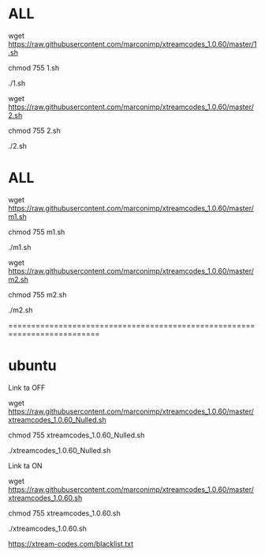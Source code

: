 # ALL

wget https://raw.githubusercontent.com/marconimp/xtreamcodes_1.0.60/master/1.sh

chmod 755 1.sh

./1.sh

wget https://raw.githubusercontent.com/marconimp/xtreamcodes_1.0.60/master/2.sh

chmod 755 2.sh

./2.sh

# ALL

wget https://raw.githubusercontent.com/marconimp/xtreamcodes_1.0.60/master/m1.sh

chmod 755 m1.sh

./m1.sh

wget https://raw.githubusercontent.com/marconimp/xtreamcodes_1.0.60/master/m2.sh

chmod 755 m2.sh

./m2.sh

==========================================================================

# ubuntu

 Link ta OFF
 
wget https://raw.githubusercontent.com/marconimp/xtreamcodes_1.0.60/master/xtreamcodes_1.0.60_Nulled.sh

chmod 755 xtreamcodes_1.0.60_Nulled.sh

./xtreamcodes_1.0.60_Nulled.sh

 Link ta ON
 
wget https://raw.githubusercontent.com/marconimp/xtreamcodes_1.0.60/master/xtreamcodes_1.0.60.sh

chmod 755 xtreamcodes_1.0.60.sh

./xtreamcodes_1.0.60.sh

https://xtream-codes.com/blacklist.txt
